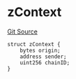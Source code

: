 # zContext
[Git Source](https://github.com/zeta-chain/protocol-contracts/blob/03043003e2b510828e96289d740026d785c81bde/contracts/zevm/interfaces/UniversalContract.sol)


```solidity
struct zContext {
    bytes origin;
    address sender;
    uint256 chainID;
}
```

